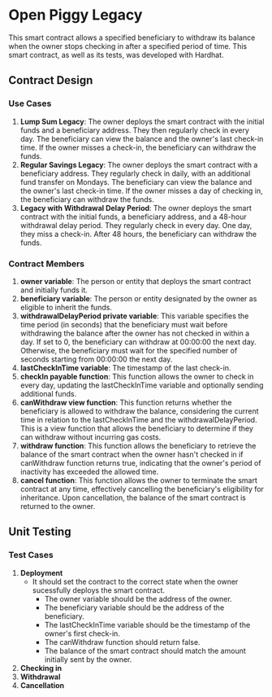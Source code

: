 # Open Piggy Legacy

This smart contract allows a specified beneficiary to withdraw its balance when the owner stops checking in after a specified period of time. This smart contract, as well as its tests, was developed with Hardhat.

## Contract Design

### Use Cases

1. **Lump Sum Legacy**: The owner deploys the smart contract with the initial funds and a beneficiary address. They then regularly check in every day. The beneficiary can view the balance and the owner's last check-in time. If the owner misses a check-in, the beneficiary can withdraw the funds.
2. **Regular Savings Legacy**: The owner deploys the smart contract with a beneficiary address. They regularly check in daily, with an additional fund transfer on Mondays. The beneficiary can view the balance and the owner's last check-in time. If the owner misses a day of checking in, the beneficiary can withdraw the funds.
3. **Legacy with Withdrawal Delay Period**: The owner deploys the smart contract with the initial funds, a beneficiary address, and a 48-hour withdrawal delay period. They regularly check in every day. One day, they miss a check-in. After 48 hours, the beneficiary can withdraw the funds.

### Contract Members

1. **owner variable**: The person or entity that deploys the smart contract and initially funds it.
2. **beneficiary variable**: The person or entity designated by the owner as eligible to inherit the funds.
3. **withdrawalDelayPeriod private variable**: This variable specifies the time period (in seconds) that the beneficiary must wait before withdrawing the balance after the owner has not checked in within a day. If set to 0, the beneficiary can withdraw at 00:00:00 the next day. Otherwise, the beneficiary must wait for the specified number of seconds starting from 00:00:00 the next day.
4. **lastCheckInTime variable**: The timestamp of the last check-in.
5. **checkIn payable function**: This function allows the owner to check in every day, updating the lastCheckInTime variable and optionally sending additional funds.
6. **canWithdraw view function**: This function returns whether the beneficiary is allowed to withdraw the balance, considering the current time in relation to the lastCheckInTime and the withdrawalDelayPeriod. This is a view function that allows the beneficiary to determine if they can withdraw without incurring gas costs.
7. **withdraw function**: This function allows the beneficiary to retrieve the balance of the smart contract when the owner hasn't checked in if canWithdraw function returns true, indicating that the owner's period of inactivity has exceeded the allowed time.
8. **cancel function**: This function allows the owner to terminate the smart contract at any time, effectively cancelling the beneficiary's eligibility for inheritance. Upon cancellation, the balance of the smart contract is returned to the owner.

## Unit Testing

### Test Cases

1. **Deployment**
   - It should set the contract to the correct state when the owner sucessfully deploys the smart contract.
     - The owner variable should be the address of the owner.
     - The beneficiary variable should be the address of the beneficiary.
     - The lastCheckInTime variable should be the timestamp of the owner's first check-in.
     - The canWithdraw function should return false.
     - The balance of the smart contract should match the amount initially sent by the owner.
2. **Checking in**
3. **Withdrawal**
4. **Cancellation**
